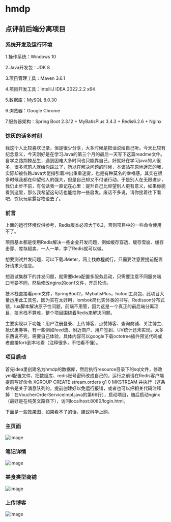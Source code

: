 # hmdp
## 点评前后端分离项目

### 系统开发及运行环境
1.操作系统：Windows 10

2.Java开发包：JDK 8

3.项目管理工具：Maven 3.6.1

4.项目开发工具：IntelliJ IDEA 2022.2.2 x64

5.数据库：MySQL 8.0.30

6.浏览器：Google Chrome

7.服务器架构：Spring Boot 2.3.12 + MyBatisPlus 3.4.3 + Redis6.2.6 + Nginx

### 馀灰的话多时刻

  我这个人比较喜欢记录，但是很少分享，大多时候是把话说给自己听。今天比较有纪念意义，今天刚好是在学习Java的第三个月的最后一天写下这篇readme文件。自学之路荆棘丛生，遇到困难大多时间也只能靠自己，好就好在学习java的人很多，很多坑前人就给你踩过了，所以在解决问题的时候，本该站在原地迷茫的我，实际却被各路Java大佬指引着冲出重重迷雾，也是有种莫名的幸福感。其实在很多时候我都在仰望他人的强大，但是自己却又不付诸行动，于是别人在无限进步，我仍止步不前，有句话我一直记在心里：提升自己比仰望别人更有意义，如果你能看到这里，那么我希望这句话也能给你一些启发。废话不多说，请你接着往下看吧，馀灰玩星露谷物语去了。

### 前言

  上面的运行环境仅供参考，Redis版本必须大于6.2，否则项目中的一些命令使用不了。
  
  项目基本都是使用Redis解决一些企业开发问题，例如缓存穿透、缓存雪崩、缓存击穿、库存超卖、一人一单，学了Redis就可以做。
  
  想要测试并发问题，可以下载JMeter，网上找教程就行，只需要注意要提前配置好请求头信息。
  
  想测试集群下的并发问题，就需要idea配置多服务启动，只需要注意不同服务端口号要不同，然后修改nginx的conf文件，开启轮询。
  
  技术栈直接看pom文件，SpringBoot2，MybatisPlus，hutool工具包，此项目大量运用此工具包，因为实在太好用，lombok简化实体类的书写，Redisson分布式锁，lua脚本解决原子性问题，前端不用管，因为这是一个真正的前后端分离项目，技术栈不算难，整个项目围绕着Redis来解决问题。
  
  主要实现以下功能：用户注册登录、上传博客、点赞博客、查询商铺、关注博主、抢优惠券等，有一些例如feed流、附近商户、用户签到、UV统计还未实现。太多东西说不完，需要自己体验，具体内容可以google下载octotree插件预览代码或者直接fork到本地看（注释很多，不怕看不懂）。
  
### 项目启动
  首先idea里创建名为hmdp的数据库，然后执行resource目录下的sql文件，修改yml配置文件，把数据库、redis账号密码改成自己的，运行之前请在Redis客户端提前写好命令 XGROUP CREATE stream.orders g1 0 MKSTREAM 并执行（这条命令是关于消息队列的，提前创建好以免运行报错，或者也可以把相关代码注释掉：在VoucherOrderServiceImpl.java的第66行），启动项目，随后启动nginx（最好是在纯英文路径下），访问localhost:8080/login.html。
  
  下面是一些效果图，如果看不了的话，建议科学上网。

### 主页面
 ![image](https://github.com/yuhui156551/hmdp/blob/master/img/20221222132330.png)
### 笔记详情
 ![image](https://github.com/yuhui156551/hmdp/blob/master/img/20221222132351.png)
### 美食类型商铺
 ![image](https://github.com/yuhui156551/hmdp/blob/master/img/20221222132358.png)
### 上传博客
 ![image](https://github.com/yuhui156551/hmdp/blob/master/img/20221222132406.png)
